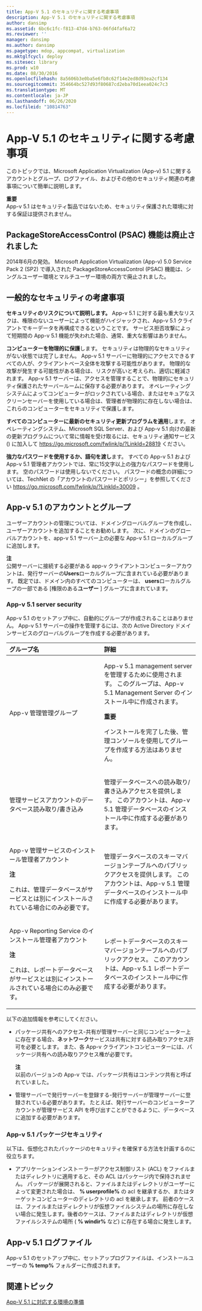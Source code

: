 ```yaml
---
title: App-V 5.1 のセキュリティに関する考慮事項
description: App-V 5.1 のセキュリティに関する考慮事項
author: dansimp
ms.assetid: 6bc6c1fc-f813-47d4-b763-06fd4faf6a72
ms.reviewer: ''
manager: dansimp
ms.author: dansimp
ms.pagetype: mdop, appcompat, virtualization
ms.mktglfcycl: deploy
ms.sitesec: library
ms.prod: w10
ms.date: 08/30/2016
ms.openlocfilehash: 8a5606b3e0ba5e6fb8c62f14e2ed8d93ea2cf134
ms.sourcegitcommit: 354664bc527d93f80687cd2eba70d1eea024c7c3
ms.translationtype: MT
ms.contentlocale: ja-JP
ms.lasthandoff: 06/26/2020
ms.locfileid: "10814763"
---
```

# App-V 5.1 のセキュリティに関する考慮事項


このトピックでは、Microsoft Application Virtualization (App-v) 5.1 に関するアカウントとグループ、ログファイル、およびその他のセキュリティ関連の考慮事項について簡単に説明します。

**重要**  
App-v 5.1 はセキュリティ製品ではないため、セキュリティ保護された環境に対する保証は提供されません。



## PackageStoreAccessControl (PSAC) 機能は廃止されました


2014年6月の発効。 Microsoft Application Virtualization (App-v) 5.0 Service Pack 2 (SP2) で導入された PackageStoreAccessControl (PSAC) 機能は、シングルユーザー環境とマルチユーザー環境の両方で廃止されました。

## 一般的なセキュリティの考慮事項


**セキュリティのリスクについて説明します。** App-v 5.1 に対する最も重大なリスクは、権限のないユーザーによって機能がハイジャックされ、App-v 5.1 クライアントでキーデータを再構成できるということです。 サービス拒否攻撃によって短期間の App-v 5.1 機能が失われた場合、通常、重大な影響はありません。

**コンピューターを物理的に保護**します。 セキュリティは物理的なセキュリティがない状態では完了しません。 App-v 5.1 サーバーに物理的にアクセスできるすべての人が、クライアントベース全体を攻撃する可能性があります。 物理的な攻撃が発生する可能性がある場合は、リスクが高いと考えられ、適切に軽減されます。 App-v 5.1 サーバーは、アクセスを管理することで、物理的にセキュリティ保護されたサーバールームに保存する必要があります。 オペレーティングシステムによってコンピューターがロックされている場合、またはセキュアなスクリーンセーバーを使用している場合は、管理者が物理的に存在しない場合は、これらのコンピューターをセキュリティで保護します。

**すべてのコンピューターに最新のセキュリティ更新プログラムを適用**します。 オペレーティングシステム、Microsoft SQL Server、および App-v 5.1 向けの最新の更新プログラムについて常に情報を受け取るには、セキュリティ通知サービス () に加入して <https://go.microsoft.com/fwlink/p/?LinkId=28819> ください。

**強力なパスワードを使用するか、語句を渡し**ます。 すべての App-v 5.1 および App-v 5.1 管理者アカウントでは、常に15文字以上の強力なパスワードを使用します。 空のパスワードは使用しないでください。 パスワードの概念の詳細については、TechNet の「アカウントのパスワードとポリシー」を参照してください <https://go.microsoft.com/fwlink/p/?LinkId=30009> 。

## App-v 5.1 のアカウントとグループ


ユーザーアカウントの管理については、ドメイングローバルグループを作成し、ユーザーアカウントを追加することをお勧めします。 次に、ドメインのグローバルアカウントを、app-v 5.1 サーバー上の必要な App-v 5.1 ローカルグループに追加します。

**注**  
公開サーバーに接続する必要がある app-v クライアントコンピューターアカウントは、発行サーバーの**Users**ローカルグループに含まれている必要があります。 既定では、ドメイン内のすべてのコンピューターは、 **users**ローカルグループの一部である [権限のある**ユーザー** ] グループに含まれています。



### <a href="" id="-------------app-v-5-1-server-security"></a> App-v 5.1 server security

App-v 5.1 のセットアップ中に、自動的にグループが作成されることはありません。 App-v 5.1 サーバーの操作を管理するには、次の Active Directory ドメインサービスのグローバルグループを作成する必要があります。

<table>
<colgroup>
<col width="50%" />
<col width="50%" />
</colgroup>
<thead>
<tr class="header">
<th align="left">グループ名</th>
<th align="left">詳細</th>
</tr>
</thead>
<tbody>
<tr class="odd">
<td align="left"><p>App-v 管理管理グループ</p></td>
<td align="left"><p>App-v 5.1 management server を管理するために使用されます。 このグループは、App-v 5.1 Management Server のインストール中に作成されます。</p>
<div class="alert">
<strong>重要</strong><br/><p>インストールを完了した後、管理コンソールを使用してグループを作成する方法はありません。</p>
</div>
<div>

</div></td>
</tr>
<tr class="even">
<td align="left"><p>管理サービスアカウントのデータベース読み取り/書き込み</p></td>
<td align="left"><p>管理データベースへの読み取り/書き込みアクセスを提供します。 このアカウントは、App-v 5.1 管理データベースのインストール中に作成する必要があります。</p></td>
</tr>
<tr class="odd">
<td align="left"><p>App-v 管理サービスのインストール管理者アカウント</p>
<div class="alert">
<strong>注</strong><br/><p>これは、管理データベースがサービスとは別にインストールされている場合にのみ必要です。</p>
</div>
<div>

</div></td>
<td align="left"><p>管理データベースのスキーマバージョンテーブルへのパブリックアクセスを提供します。 このアカウントは、App-v 5.1 管理データベースのインストール中に作成する必要があります。</p></td>
</tr>
<tr class="even">
<td align="left"><p>App-v Reporting Service のインストール管理者アカウント</p>
<div class="alert">
<strong>注</strong><br/><p>これは、レポートデータベースがサービスとは別にインストールされている場合にのみ必要です。</p>
</div>
<div>

</div></td>
<td align="left"><p>レポートデータベースのスキーマバージョンテーブルへのパブリックアクセス。 このアカウントは、App-v 5.1 レポートデータベースのインストール中に作成する必要があります。</p></td>
</tr>
</tbody>
</table>



以下の追加情報を参考にしてください。

-   パッケージ共有へのアクセス-共有が管理サーバーと同じコンピューター上に存在する場合、**ネットワーク**サービスは共有に対する読み取りアクセス許可を必要とします。 また、各 App-v クライアントコンピューターには、パッケージ共有への読み取りアクセス権が必要です。

    **注**  
    以前のバージョンの App-v では、パッケージ共有はコンテンツ共有と呼ばれていました。



-   管理サーバーで発行サーバーを登録する-発行サーバーが管理サーバーに登録されている必要があります。 たとえば、発行サーバーのコンピューターアカウントが管理サービス API を呼び出すことができるように、データベースに追加する必要があります。

### <a href="" id="-------------app-v-5-1-package-security"></a> App-v 5.1 パッケージセキュリティ

以下は、仮想化されたパッケージのセキュリティを確保する方法を計画するのに役立ちます。

-   アプリケーションインストーラーがアクセス制御リスト (ACL) をファイルまたはディレクトリに適用すると、その ACL はパッケージ内で保持されません。 パッケージが展開されると、ファイルまたはディレクトリがユーザーによって変更された場合は、 **% userprofile%** の acl を継承するか、またはターゲットコンピューターのディレクトリの acl を継承します。 前者のケースは、ファイルまたはディレクトリが仮想ファイルシステムの場所に存在しない場合に発生します。後者のケースは、ファイルまたはディレクトリが仮想ファイルシステムの場所 ( **% windir%** など) に存在する場合に発生します。

## <a href="" id="---------app-v-5-1-log-files"></a> App-v 5.1 ログファイル


App-v 5.1 のセットアップ中に、セットアップログファイルは、インストールユーザーの **% temp%** フォルダーに作成されます。






## 関連トピック


[App-V 5.1 に対応する環境の準備](preparing-your-environment-for-app-v-51.md)









